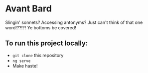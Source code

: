# Avant Bard

Slingin' sonnets?  Accessing antonyms?  Just can't think of that one word!??!?!  Ye bottoms be covered!

## To run this project locally:
- `git clone` this repository
- `ng serve`
- Make haste!
